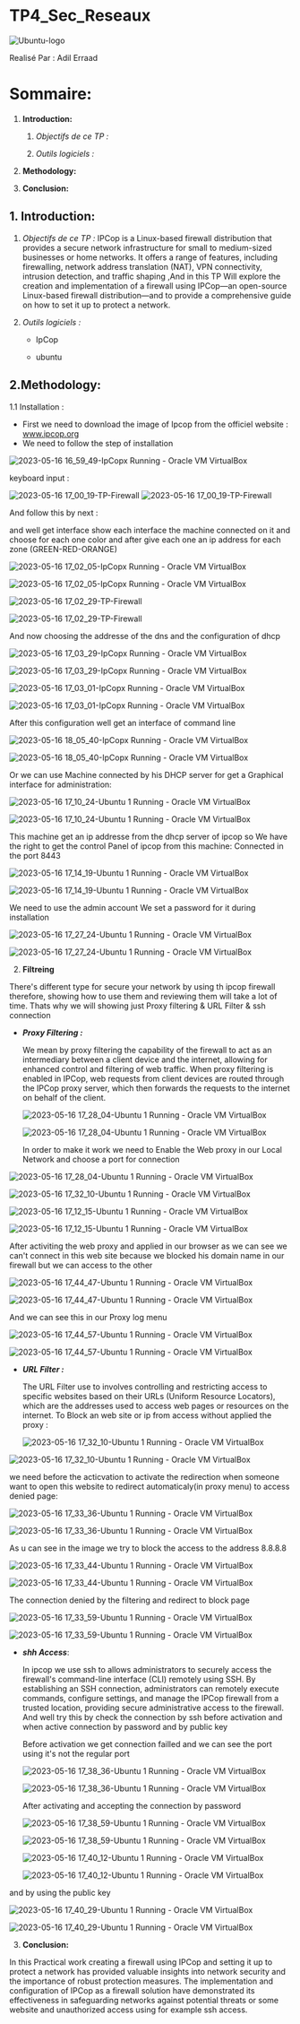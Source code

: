 # TP4_Sec_Reseaux
  
![Ubuntu-logo](https://github.com/adilraad2001/TP4_Sec_Reseaux/assets/99618982/afd938e3-72a8-4526-adbe-ed8728e3e192)

Realisé Par : Adil Erraad

# Sommaire:

 1. **Introduction:**
 
    1. *Objectifs de ce TP :*
    
    2. *Outils logiciels :*
    
 2. **Methodology:**
 
 3. **Conclusion:**


## 1. **Introduction:**
  1. *Objectifs de ce TP :*
    IPCop is a Linux-based firewall distribution that provides a secure network infrastructure for small to medium-sized businesses or home networks. It offers a range of features, including firewalling, network address translation (NAT), VPN connectivity, intrusion detection, and traffic shaping  ,And in this TP Will explore the creation and implementation of a firewall using IPCop—an open-source Linux-based firewall distribution—and to provide a comprehensive guide on how to set it up to protect a network. 
  
  2. *Outils logiciels :*
    
      - IpCop
    
    
      - ubuntu
   
## 2.**Methodology:**

  1.1 Installation :
  - First we need to download the image of Ipcop from the officiel website : www.ipcop.org
  - We need to follow the step of installation
    
![2023-05-16 16_59_49-IpCopx  Running  - Oracle VM VirtualBox](https://github.com/adilraad2001/TP4_Sec_Reseaux/assets/99618982/088ce3da-94f4-44a9-add2-1d62ca500b1d)

   keyboard input :

![2023-05-16 17_00_19-TP-Firewall](https://github.com/adilraad2001/TP4_Sec_Reseaux/assets/99618982/593b7ec3-d0b5-4142-a956-732914fa8066)
![2023-05-16 17_00_19-TP-Firewall](https://github.com/adilraad2001/TP4_Sec_Reseaux/assets/99618982/0ec99e50-e3c1-4933-b3d9-13c025fde127)


  And follow this by next :
  
  and well get interface show each interface the machine connected on it and choose for each one color and after give each one an ip address for each zone (GREEN-RED-ORANGE)
  
  ![2023-05-16 17_02_05-IpCopx  Running  - Oracle VM VirtualBox](https://github.com/adilraad2001/TP4_Sec_Reseaux/assets/99618982/f1a4faa5-1d21-4d7b-8f22-f3d9f3bbd4f3)
  
  ![2023-05-16 17_02_05-IpCopx  Running  - Oracle VM VirtualBox](https://github.com/adilraad2001/TP4_Sec_Reseaux/assets/99618982/e79d6624-84c7-4002-aff8-d420ac9e7fb6)

  ![2023-05-16 17_02_29-TP-Firewall](https://github.com/adilraad2001/TP4_Sec_Reseaux/assets/99618982/8b98dcff-76f0-43dc-970d-ff2787ce5fc7)
  
  ![2023-05-16 17_02_29-TP-Firewall](https://github.com/adilraad2001/TP4_Sec_Reseaux/assets/99618982/b5bcf016-aeeb-4416-a049-0b6933760fe5)

  

And now choosing the addresse of the dns and  the configuration of dhcp

![2023-05-16 17_03_29-IpCopx  Running  - Oracle VM VirtualBox](https://github.com/adilraad2001/TP4_Sec_Reseaux/assets/99618982/c6fffa57-7a25-42b0-8f4f-b21fb26b76a2)

![2023-05-16 17_03_29-IpCopx  Running  - Oracle VM VirtualBox](https://github.com/adilraad2001/TP4_Sec_Reseaux/assets/99618982/cbd9ff02-0149-4100-993d-166c2c782559)


![2023-05-16 17_03_01-IpCopx  Running  - Oracle VM VirtualBox](https://github.com/adilraad2001/TP4_Sec_Reseaux/assets/99618982/05d42622-2dc3-4151-8cce-0f841f8ed7af)

![2023-05-16 17_03_01-IpCopx  Running  - Oracle VM VirtualBox](https://github.com/adilraad2001/TP4_Sec_Reseaux/assets/99618982/8d1e2710-bf36-4c4b-97f0-9b7e9719ece6)


After this configuration well get an interface of command line

![2023-05-16 18_05_40-IpCopx  Running  - Oracle VM VirtualBox](https://github.com/adilraad2001/TP4_Sec_Reseaux/assets/99618982/687559bd-190a-4204-acfe-f4bc4164d120)

![2023-05-16 18_05_40-IpCopx  Running  - Oracle VM VirtualBox](https://github.com/adilraad2001/TP4_Sec_Reseaux/assets/99618982/31409bcf-0983-4d16-929e-ebfdd467f461)


  Or we can use Machine connected by his DHCP server for get a Graphical interface for administration:

![2023-05-16 17_10_24-Ubuntu 1  Running  - Oracle VM VirtualBox](https://github.com/adilraad2001/TP4_Sec_Reseaux/assets/99618982/108c46ea-f83c-4933-a497-7ed3b70dea94)

![2023-05-16 17_10_24-Ubuntu 1  Running  - Oracle VM VirtualBox](https://github.com/adilraad2001/TP4_Sec_Reseaux/assets/99618982/765d2e8f-5588-469c-845c-85df1f800632)


This machine get an ip addresse from the dhcp server of ipcop so We have the right to get the control Panel of ipcop from this machine:
Connected in the port 8443

![2023-05-16 17_14_19-Ubuntu 1  Running  - Oracle VM VirtualBox](https://github.com/adilraad2001/TP4_Sec_Reseaux/assets/99618982/e192d765-173d-4e6f-9c74-8a69530ec92c)

![2023-05-16 17_14_19-Ubuntu 1  Running  - Oracle VM VirtualBox](https://github.com/adilraad2001/TP4_Sec_Reseaux/assets/99618982/e1df7db9-0b6a-4f02-a7a3-149bca157be9)


We need to use the admin account We set a password for it during installation

![2023-05-16 17_27_24-Ubuntu 1  Running  - Oracle VM VirtualBox](https://github.com/adilraad2001/TP4_Sec_Reseaux/assets/99618982/31c8cfca-6bcb-47ce-ade1-61731347cd32)

![2023-05-16 17_27_24-Ubuntu 1  Running  - Oracle VM VirtualBox](https://github.com/adilraad2001/TP4_Sec_Reseaux/assets/99618982/09ca7a48-1ba5-44a7-a37e-e5802e8c501c)


2. **Filtreing**

  There's different type for secure your network by using th ipcop firewall therefore, showing how to use them and reviewing them will take a lot of time.
  Thats why we will showing just Proxy filtering & URL Filter & ssh connection
  
  - **_Proxy Filtering :_**
  
      We mean by proxy filtering the capability of the firewall to act as an intermediary between a client device and the internet, allowing for enhanced control and filtering of web traffic. When proxy filtering is enabled in IPCop, web requests from client devices are routed through the IPCop proxy server, which then forwards the requests to the internet on behalf of the client.   
      
      ![2023-05-16 17_28_04-Ubuntu 1  Running  - Oracle VM VirtualBox](https://github.com/adilraad2001/TP4_Sec_Reseaux/assets/99618982/f80fc556-fb0d-4528-badd-75019ab02efa)
      
      ![2023-05-16 17_28_04-Ubuntu 1  Running  - Oracle VM VirtualBox](https://github.com/adilraad2001/TP4_Sec_Reseaux/assets/99618982/decf32d5-d7bb-417d-9963-fa4df0a1a27d)


      In order to make it work we need to Enable the Web proxy in our Local Network and choose a port for connection
      
![2023-05-16 17_28_04-Ubuntu 1  Running  - Oracle VM VirtualBox](https://github.com/adilraad2001/TP4_Sec_Reseaux/assets/99618982/d4dbfa6c-9b77-4d46-8e41-2a3eea3da9b7)

![2023-05-16 17_32_10-Ubuntu 1  Running  - Oracle VM VirtualBox](https://github.com/adilraad2001/TP4_Sec_Reseaux/assets/99618982/f2cc138c-05a7-40db-9b6d-471becf3dabb)

![2023-05-16 17_12_15-Ubuntu 1  Running  - Oracle VM VirtualBox](https://github.com/adilraad2001/TP4_Sec_Reseaux/assets/99618982/6dbe8c53-0376-4c87-be38-2c699540c06f)

![2023-05-16 17_12_15-Ubuntu 1  Running  - Oracle VM VirtualBox](https://github.com/adilraad2001/TP4_Sec_Reseaux/assets/99618982/29902d51-5500-4bbb-8d71-d4a52974049f)


  After activiting the web proxy and applied in our browser as we can see we can't connect in this web site because we blocked his domain name in our firewall but we can access to the other
  
  ![2023-05-16 17_44_47-Ubuntu 1  Running  - Oracle VM VirtualBox](https://github.com/adilraad2001/TP4_Sec_Reseaux/assets/99618982/bc3c54c7-782f-4a77-b6f3-e90b58a10cd9)
  
  ![2023-05-16 17_44_47-Ubuntu 1  Running  - Oracle VM VirtualBox](https://github.com/adilraad2001/TP4_Sec_Reseaux/assets/99618982/3f2a7087-c8a3-4e52-9077-5febbb348239)

  
  And we can see this in our Proxy log menu
  
![2023-05-16 17_44_57-Ubuntu 1  Running  - Oracle VM VirtualBox](https://github.com/adilraad2001/TP4_Sec_Reseaux/assets/99618982/aa28e8a6-24fb-45ea-b97b-e65a3f8bc266)

![2023-05-16 17_44_57-Ubuntu 1  Running  - Oracle VM VirtualBox](https://github.com/adilraad2001/TP4_Sec_Reseaux/assets/99618982/c8da8b5d-7c92-496d-83d0-203204a8ea23)


    
  - **_URL Filter :_**
  
      The URL Filter use to involves controlling and restricting access to specific websites based on their URLs (Uniform Resource Locators), which are the addresses used to access web pages or resources on the internet.
     To Block an web site or ip from access without applied the proxy :
     
     ![2023-05-16 17_32_10-Ubuntu 1  Running  - Oracle VM VirtualBox](https://github.com/adilraad2001/TP4_Sec_Reseaux/assets/99618982/0df56d1b-bc0f-407f-9979-9350456640a8)
     
   ![2023-05-16 17_32_10-Ubuntu 1  Running  - Oracle VM VirtualBox](https://github.com/adilraad2001/TP4_Sec_Reseaux/assets/99618982/84cde504-66dd-4983-a0c2-6c2b71af0b10)
  

we need before the acticvation to activate the redirection when someone want to open this website to redirect automaticaly(in proxy menu) to access denied page:

![2023-05-16 17_33_36-Ubuntu 1  Running  - Oracle VM VirtualBox](https://github.com/adilraad2001/TP4_Sec_Reseaux/assets/99618982/9bd87e78-23e6-41ee-89bc-df9251862caa)

![2023-05-16 17_33_36-Ubuntu 1  Running  - Oracle VM VirtualBox](https://github.com/adilraad2001/TP4_Sec_Reseaux/assets/99618982/682da6cb-303c-45f2-a989-e1fb868a5493)



As u can see in the image we try to block the access to the address 8.8.8.8


![2023-05-16 17_33_44-Ubuntu 1  Running  - Oracle VM VirtualBox](https://github.com/adilraad2001/TP4_Sec_Reseaux/assets/99618982/8bbf5798-9ef5-421f-8a45-9c698dc5199d)

![2023-05-16 17_33_44-Ubuntu 1  Running  - Oracle VM VirtualBox](https://github.com/adilraad2001/TP4_Sec_Reseaux/assets/99618982/b8d7e2a6-41e1-40ed-973f-05dd2c352b08)


The connection denied by the filtering and redirect to block page

![2023-05-16 17_33_59-Ubuntu 1  Running  - Oracle VM VirtualBox](https://github.com/adilraad2001/TP4_Sec_Reseaux/assets/99618982/244aecaa-eacd-428d-8cf0-30f25425ea28)

![2023-05-16 17_33_59-Ubuntu 1  Running  - Oracle VM VirtualBox](https://github.com/adilraad2001/TP4_Sec_Reseaux/assets/99618982/f7311d20-90b2-4ea9-9af4-3544544d7425)

  
  
  - **_shh Access_**:

    In ipcop we use ssh to allows administrators to securely access the firewall's command-line interface (CLI) remotely using SSH. By establishing an SSH connection, administrators can remotely execute commands, configure settings, and manage the IPCop firewall from a trusted location, providing secure administrative access to the firewall.
    And  well try this by check the connection by ssh before activation and when active connection by password and by public key
    
    Before activation we get connection failled and we can see the port using it's not the regular port
    
    ![2023-05-16 17_38_36-Ubuntu 1  Running  - Oracle VM VirtualBox](https://github.com/adilraad2001/TP4_Sec_Reseaux/assets/99618982/99376654-1b3d-40e9-a0d4-c4718006f447)
    
    ![2023-05-16 17_38_36-Ubuntu 1  Running  - Oracle VM VirtualBox](https://github.com/adilraad2001/TP4_Sec_Reseaux/assets/99618982/bc50d70e-3e1a-4e95-bba5-8c3ac68fdd91)


    After activating and accepting the connection by password
    
    ![2023-05-16 17_38_59-Ubuntu 1  Running  - Oracle VM VirtualBox](https://github.com/adilraad2001/TP4_Sec_Reseaux/assets/99618982/5e13c22f-afa1-4b90-8edd-6bc1306d05fb)
    
    ![2023-05-16 17_38_59-Ubuntu 1  Running  - Oracle VM VirtualBox](https://github.com/adilraad2001/TP4_Sec_Reseaux/assets/99618982/f6cddc49-6eb4-479c-95d5-de5ecd6931a6)

    

    ![2023-05-16 17_40_12-Ubuntu 1  Running  - Oracle VM VirtualBox](https://github.com/adilraad2001/TP4_Sec_Reseaux/assets/99618982/dfcc5422-8ac4-4e4c-ada1-03d2df81d7fd)
    
    ![2023-05-16 17_40_12-Ubuntu 1  Running  - Oracle VM VirtualBox](https://github.com/adilraad2001/TP4_Sec_Reseaux/assets/99618982/d1fbc351-0102-4569-b764-e70eaaaea01e)


and by using the public key

![2023-05-16 17_40_29-Ubuntu 1  Running  - Oracle VM VirtualBox](https://github.com/adilraad2001/TP4_Sec_Reseaux/assets/99618982/a48dce0e-aabd-475e-bfa1-3226be882237)

![2023-05-16 17_40_29-Ubuntu 1  Running  - Oracle VM VirtualBox](https://github.com/adilraad2001/TP4_Sec_Reseaux/assets/99618982/3a892908-e481-42c7-8380-0f03d1707c5c)

    
   3. **Conclusion:**
  
   In this Practical work creating a firewall using IPCop and setting it up to protect a network has provided valuable insights into network security and the importance of robust protection measures. The implementation and configuration of IPCop as a firewall solution have demonstrated its effectiveness in safeguarding networks against potential threats or some website and unauthorized access using for example ssh access.

    
    
  


